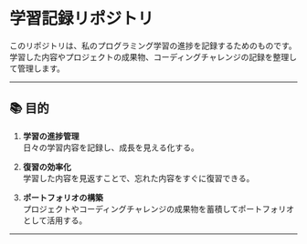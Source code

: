# 学習記録リポジトリ

このリポジトリは、私のプログラミング学習の進捗を記録するためのものです。学習した内容やプロジェクトの成果物、コーディングチャレンジの記録を整理して管理します。

---

## 📚 目的

1. **学習の進捗管理**  
   日々の学習内容を記録し、成長を見える化する。

2. **復習の効率化**  
   学習した内容を見返すことで、忘れた内容をすぐに復習できる。

3. **ポートフォリオの構築**  
   プロジェクトやコーディングチャレンジの成果物を蓄積してポートフォリオとして活用する。

---

